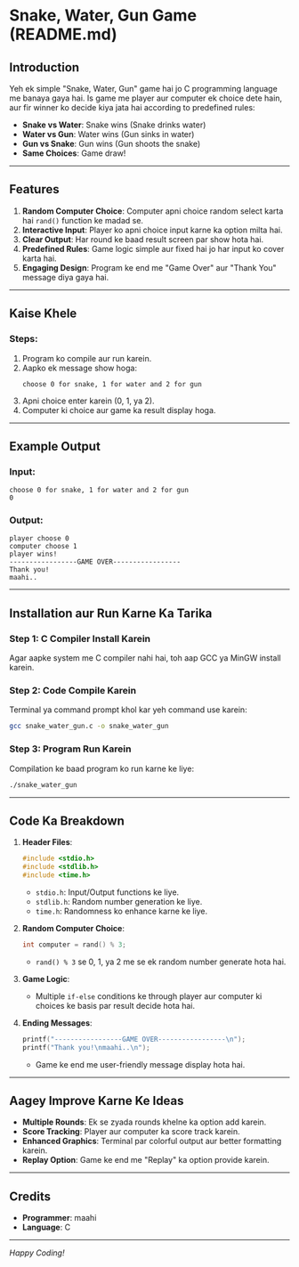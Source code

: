 # Snake, Water, Gun Game (README.md)

## Introduction
Yeh ek simple "Snake, Water, Gun" game hai jo C programming language me banaya gaya hai. Is game me player aur computer ek choice dete hain, aur fir winner ko decide kiya jata hai according to predefined rules:

- **Snake vs Water**: Snake wins (Snake drinks water)
- **Water vs Gun**: Water wins (Gun sinks in water)
- **Gun vs Snake**: Gun wins (Gun shoots the snake)
- **Same Choices**: Game draw!

---

## Features
1. **Random Computer Choice**: Computer apni choice random select karta hai `rand()` function ke madad se.
2. **Interactive Input**: Player ko apni choice input karne ka option milta hai.
3. **Clear Output**: Har round ke baad result screen par show hota hai.
4. **Predefined Rules**: Game logic simple aur fixed hai jo har input ko cover karta hai.
5. **Engaging Design**: Program ke end me "Game Over" aur "Thank You" message diya gaya hai.

---

## Kaise Khele

### Steps:
1. Program ko compile aur run karein.
2. Aapko ek message show hoga:
   ```
   choose 0 for snake, 1 for water and 2 for gun
   ```
3. Apni choice enter karein (0, 1, ya 2).
4. Computer ki choice aur game ka result display hoga.

---

## Example Output

### Input:
```
choose 0 for snake, 1 for water and 2 for gun
0
```

### Output:
```
player choose 0
computer choose 1
player wins!
-----------------GAME OVER-----------------
Thank you!
maahi..
```

---

## Installation aur Run Karne Ka Tarika

### Step 1: C Compiler Install Karein
Agar aapke system me C compiler nahi hai, toh aap GCC ya MinGW install karein.

### Step 2: Code Compile Karein
Terminal ya command prompt khol kar yeh command use karein:
```bash
gcc snake_water_gun.c -o snake_water_gun
```

### Step 3: Program Run Karein
Compilation ke baad program ko run karne ke liye:
```bash
./snake_water_gun
```

---

## Code Ka Breakdown

1. **Header Files**:
   ```c
   #include <stdio.h>
   #include <stdlib.h>
   #include <time.h>
   ```
   - `stdio.h`: Input/Output functions ke liye.
   - `stdlib.h`: Random number generation ke liye.
   - `time.h`: Randomness ko enhance karne ke liye.

2. **Random Computer Choice**:
   ```c
   int computer = rand() % 3;
   ```
   - `rand() % 3` se 0, 1, ya 2 me se ek random number generate hota hai.

3. **Game Logic**:
   - Multiple `if-else` conditions ke through player aur computer ki choices ke basis par result decide hota hai.

4. **Ending Messages**:
   ```c
   printf("-----------------GAME OVER-----------------\n");
   printf("Thank you!\nmaahi..\n");
   ```
   - Game ke end me user-friendly message display hota hai.

---

## Aagey Improve Karne Ke Ideas
- **Multiple Rounds**: Ek se zyada rounds khelne ka option add karein.
- **Score Tracking**: Player aur computer ka score track karein.
- **Enhanced Graphics**: Terminal par colorful output aur better formatting karein.
- **Replay Option**: Game ke end me "Replay" ka option provide karein.

---

## Credits
- **Programmer**: maahi
- **Language**: C

---

*Happy Coding!*

